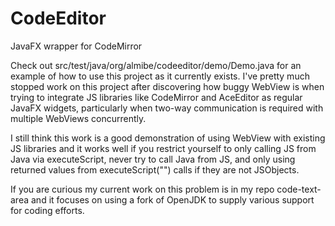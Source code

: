 CodeEditor
==========

JavaFX wrapper for CodeMirror

Check out src/test/java/org/almibe/codeeditor/demo/Demo.java for an example of how to use this project as it currently exists.  I've pretty much stopped work on this project after discovering how buggy WebView is when trying to integrate JS libraries like CodeMirror and AceEditor as regular JavaFX widgets, particularly when two-way communication is required with multiple WebViews concurrently.

I still think this work is a good demonstration of using WebView with existing JS libraries and it works well if you restrict yourself to only calling JS from Java via executeScript, never try to call Java from JS, and only using returned values from executeScript("") calls if they are not JSObjects.

If you are curious my current work on this problem is in my repo code-text-area and it focuses on using a fork of OpenJDK to supply various support for coding efforts.
